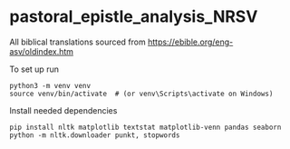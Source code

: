 # pastoral_epistle_analysis_NRSV
All biblical translations sourced from https://ebible.org/eng-asv/oldindex.htm

To set up run
```shell
python3 -m venv venv
source venv/bin/activate  # (or venv\Scripts\activate on Windows)
```

Install needed dependencies
```shell
pip install nltk matplotlib textstat matplotlib-venn pandas seaborn
python -m nltk.downloader punkt, stopwords
```
